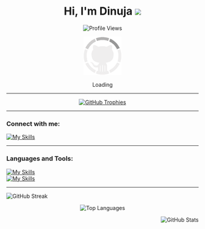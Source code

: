 <h1 align="center">Hi, I'm Dinuja <img src="https://media.giphy.com/media/hvRJCLFzcasrR4ia7z/giphy.gif" width="35"> </h1>

<p align="center">
  <img src="https://komarev.com/ghpvc/?username=DinuGit-968&label=Profile%20views&color=0e75b6&style=flat" alt="Profile Views" />
</p>

<div align=center>
  <img src="https://raw.githubusercontent.com/AhmedFathyDev/AhmedFathyDev/main/GitHub.gif" alt="GitHub Octocat Logo" height="100">
  <p>Loading</p>
</div>

---

<p align="center">
  <a href="https://github.com/ryo-ma/github-profile-trophy">
    <img src="https://github-profile-trophy.vercel.app/?username=DinuGit-968&margin-w=15" alt="GitHub Trophies" />
  </a>
</p>

---

<h3 align="left">Connect with me:</h3>

[![My Skills](https://skillicons.dev/icons?i=linkedin)](https://skillicons.dev)

---

<h3 align="left">Languages and Tools:</h3>

[![My Skills](https://skillicons.dev/icons?i=html,css,js)](https://skillicons.dev)<br>
[![My Skills](https://skillicons.dev/icons?i=ps,ai)](https://skillicons.dev)<br>

---

<p align="left">
  <img src="https://github-readme-streak-stats.herokuapp.com/?user=DinuGit-968&theme=tokyonight" alt="GitHub Streak" />
</p>

<p align="center">
  <img src="https://github-readme-stats.vercel.app/api/top-langs?username=DinuGit-968&show_icons=true&locale=en&layout=compact&theme=tokyonight" alt="Top Languages" />
</p>

<p align="right">
  <img src="https://github-readme-stats.vercel.app/api?username=DinuGit-968&show_icons=true&theme=tokyonight" alt="GitHub Stats" />
</p>

